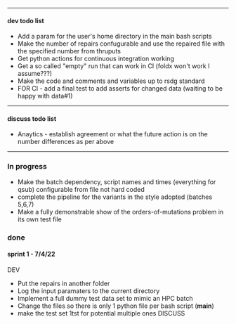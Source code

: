 ---------------------------------------------------------------------------
#### dev todo list
- Add a param for the user's home directory in the main bash scripts
- Make the number of repairs confugurable and use the repaired file with the specified number from thruputs
- Get python actions for continuous integration working
- Get a so called "empty" run that can work in CI (foldx won't work I assume???)
- Make the code and comments and variables up to rsdg standard
- FOR CI - add a final test to add asserts for changed data (waiting to be happy with data#1)
---------------------------------------------------------------------------
#### discuss todo list 
- Anaytics - establish agreement or what the future action is on the number differences as per above
---------------------------------------------------------------------------
### In progress
- Make the batch dependency, script names and times (everything for qsub) configurable from file not hard coded
- complete the pipeline for the variants in the style adopted (batches 5,6,7)
- Make a fully demonstrable show of the orders-of-mutations problem in its own test file

### done
#### sprint 1 - 7/4/22
DEV
- Put the repairs in another folder
- Log the input paramaters to the current directory
- Implement a full dummy test data set to mimic an HPC batch
- Change the files so there is only 1 python file per bash script (__main__)
- make the test set 1tst for potential multiple ones
DISCUSS
